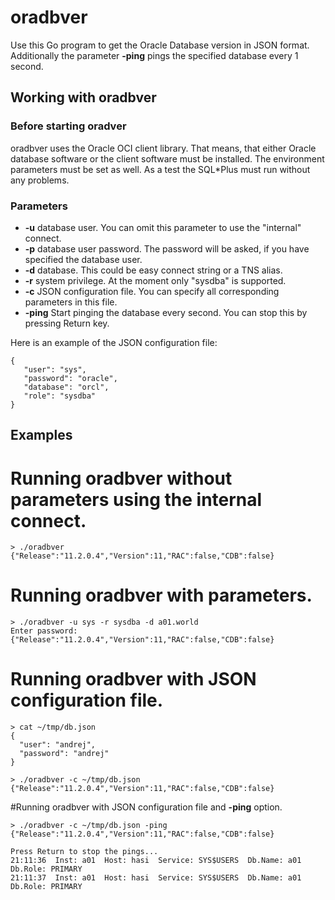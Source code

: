 # oradbver

Use this Go program to get the Oracle Database version in JSON format. Additionally the 
parameter **-ping** pings the specified database every 1 second.

 ## Working with oradbver
 
 ### Before starting oradver
 
 oradbver uses the Oracle OCI client library. That means, that either Oracle database software or 
 the client software must be installed. The environment parameters must be set as well. 
 As a test the SQL*Plus must run without any problems.
 
 ### Parameters
 
 - **-u** database user. You can omit this parameter to use the "internal" connect.
 - **-p** database user password. The password will be asked, if you have specified the 
 database user.
 - **-d** database. This could be easy connect string or a TNS alias.
 - **-r** system privilege. At the moment only "sysdba" is supported.
 - **-c** JSON configuration file. You can specify all corresponding parameters in this file.
 - **-ping** Start pinging the database every second. You can stop this by pressing Return key.
 
 Here is an example of the JSON configuration file:
 
    {
       "user": "sys",
       "password": "oracle",
       "database": "orcl",
       "role": "sysdba"
    }


## Examples

# Running oradbver without parameters using the internal connect.

    > ./oradbver
    {"Release":"11.2.0.4","Version":11,"RAC":false,"CDB":false}

# Running oradbver with parameters.

    > ./oradbver -u sys -r sysdba -d a01.world
    Enter password: 
    {"Release":"11.2.0.4","Version":11,"RAC":false,"CDB":false}

# Running oradbver with JSON configuration file.

    > cat ~/tmp/db.json
    {
      "user": "andrej",
      "password": "andrej"
    }
    
    > ./oradbver -c ~/tmp/db.json
    {"Release":"11.2.0.4","Version":11,"RAC":false,"CDB":false}

#Running oradbver with JSON configuration file and **-ping** option.

    > ./oradbver -c ~/tmp/db.json -ping
    {"Release":"11.2.0.4","Version":11,"RAC":false,"CDB":false}
    
    Press Return to stop the pings...
    21:11:36  Inst: a01  Host: hasi  Service: SYS$USERS  Db.Name: a01  Db.Role: PRIMARY
    21:11:37  Inst: a01  Host: hasi  Service: SYS$USERS  Db.Name: a01  Db.Role: PRIMARY
    





    
  
